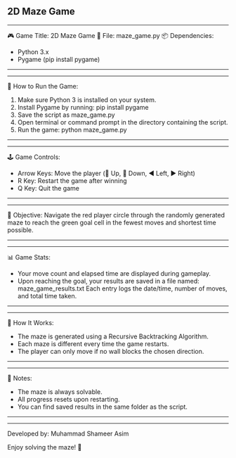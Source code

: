 2D Maze Game
------------------
------------------

🎮 Game Title: 2D Maze Game
📁 File: maze_game.py
📦 Dependencies:
- Python 3.x
- Pygame (pip install pygame)

------------------
------------------

🚀 How to Run the Game:
1. Make sure Python 3 is installed on your system.
2. Install Pygame by running:
   pip install pygame
3. Save the script as maze_game.py
4. Open terminal or command prompt in the directory containing the script.
5. Run the game:
   python maze_game.py

------------------
------------------

🕹️ Game Controls:
- Arrow Keys: Move the player (🔼 Up, 🔽 Down, ◀️ Left, ▶️ Right)
- R Key: Restart the game after winning
- Q Key: Quit the game

------------------
------------------

🎯 Objective:
Navigate the red player circle through the randomly generated maze to reach the green goal cell in the fewest moves and shortest time possible.

------------------
------------------

📊 Game Stats:
- Your move count and elapsed time are displayed during gameplay.
- Upon reaching the goal, your results are saved in a file named:
  maze_game_results.txt
  Each entry logs the date/time, number of moves, and total time taken.

------------------
------------------

🧠 How It Works:
- The maze is generated using a Recursive Backtracking Algorithm.
- Each maze is different every time the game restarts.
- The player can only move if no wall blocks the chosen direction.

------------------
------------------

📌 Notes:
- The maze is always solvable.
- All progress resets upon restarting.
- You can find saved results in the same folder as the script.
------------------
------------------

Developed by: Muhammad Shameer Asim

Enjoy solving the maze! 🧩
